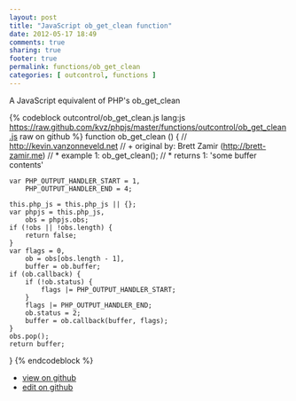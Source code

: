 ```yaml
---
layout: post
title: "JavaScript ob_get_clean function"
date: 2012-05-17 18:49
comments: true
sharing: true
footer: true
permalink: functions/ob_get_clean
categories: [ outcontrol, functions ]
---
```

A JavaScript equivalent of PHP's ob_get_clean
<!-- more -->
{% codeblock outcontrol/ob_get_clean.js lang:js https://raw.github.com/kvz/phpjs/master/functions/outcontrol/ob_get_clean.js raw on github %}
function ob_get_clean () {
    // http://kevin.vanzonneveld.net
    // +   original by: Brett Zamir (http://brett-zamir.me)
    // *     example 1: ob_get_clean();
    // *     returns 1: 'some buffer contents'

    var PHP_OUTPUT_HANDLER_START = 1,
        PHP_OUTPUT_HANDLER_END = 4;

    this.php_js = this.php_js || {};
    var phpjs = this.php_js,
        obs = phpjs.obs;
    if (!obs || !obs.length) {
        return false;
    }
    var flags = 0,
        ob = obs[obs.length - 1],
        buffer = ob.buffer;
    if (ob.callback) {
        if (!ob.status) {
            flags |= PHP_OUTPUT_HANDLER_START;
        }
        flags |= PHP_OUTPUT_HANDLER_END;
        ob.status = 2;
        buffer = ob.callback(buffer, flags);
    }
    obs.pop();
    return buffer;
}
{% endcodeblock %}
<ul>
 <li><a href="https://github.com/kvz/phpjs/blob/master/functions/outcontrol/ob_get_clean.js">view on github</a></li>
 <li><a href="https://github.com/kvz/phpjs/edit/master/functions/outcontrol/ob_get_clean.js">edit on github</a></li>
</ul>

